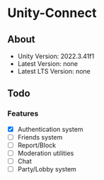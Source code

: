 # Unity-Connect

## About
- Unity Version: 2022.3.41f1
- Latest Version: none
- Latest LTS Version: none

## Todo

### Features
- [x] Authentication system
- [ ] Friends system
- [ ] Report/Block
- [ ] Moderation utilities
- [ ] Chat
- [ ] Party/Lobby system
